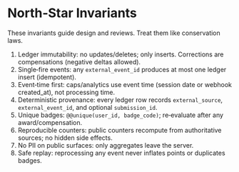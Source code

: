 # North‑Star Invariants

These invariants guide design and reviews. Treat them like conservation laws.

1. Ledger immutability: no updates/deletes; only inserts. Corrections are compensations (negative deltas allowed).
2. Single‑fire events: any `external_event_id` produces at most one ledger insert (idempotent).
3. Event‑time first: caps/analytics use event time (session date or webhook created_at), not processing time.
4. Deterministic provenance: every ledger row records `external_source`, `external_event_id`, and optional `submission_id`.
5. Unique badges: `@@unique(user_id, badge_code)`; re‑evaluate after any award/compensation.
6. Reproducible counters: public counters recompute from authoritative sources; no hidden side effects.
7. No PII on public surfaces: only aggregates leave the server.
8. Safe replay: reprocessing any event never inflates points or duplicates badges.


